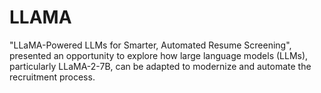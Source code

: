 # LLAMA
"LLaMA-Powered LLMs for Smarter, Automated Resume  Screening", presented an opportunity to explore how large language models (LLMs), particularly  LLaMA-2-7B, can be adapted to modernize and automate the recruitment process. 
